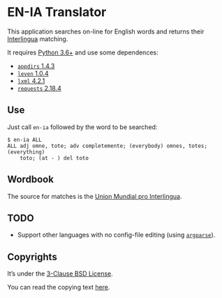 # EN-IA Translator

This application searches on-line for English words and returns their
[Interlingua](http://www.interlingua.com/) matching.

It requires [Python 3.6+](https://www.python.org/) and use some dependences:

- [`appdirs` 1.4.3](https://github.com/ActiveState/appdirs)
- [`leven` 1.0.4](https://github.com/semanticize/leven)
- [`lxml` 4.2.1](http://lxml.de/)
- [`requests` 2.18.4](http://docs.python-requests.org/en/master/)

## Use

Just call `en-ia` followed by the word to be searched:

```
$ en-ia ALL
ALL adj omne, tote; adv completemente; (everybody) omnes, totes; (everything)
    toto; (at - ) del toto
```

## Wordbook

The source for matches is the
[Union Mundial pro Interlingua](http://www.interlingua.com/an/ceid).

## TODO

- Support other languages with no config-file editing (using
  [`argparse`](https://docs.python.org/3/library/argparse.html)).

## Copyrights

It’s under the [3-Clause BSD License](https://opensource.org/licenses/BSD-3-Clause).

You can read the copying text
[here](https://bitbucket.org/cacilhas/enia-translator/src/master/LICENSE.txt).
